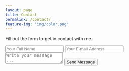 ```yaml
---
layout: page
title: Contact
permalink: /contact/
feature-img: "img/color.png"
---
```


Fill out the form to get in contact with me.

<form action="https://getsimpleform.com/messages?form_api_token=d4ff8f991782eb21d8b3d10ce2682aec" method="post">
  <!-- the redirect_to is optional, the form will redirect to the referrer on submission -->
  <input type='hidden' name='redirect_to' value='http://nickcbrierley.com/thank-you/' />
  <input type='text' name='name' placeholder='Your Full Name' />
  <input type='email' name='email' placeholder='Your E-mail Address' />
  <textarea name='message' placeholder='Write your message ...'></textarea>
  <input type='submit' value='Send Message' />
</form>
